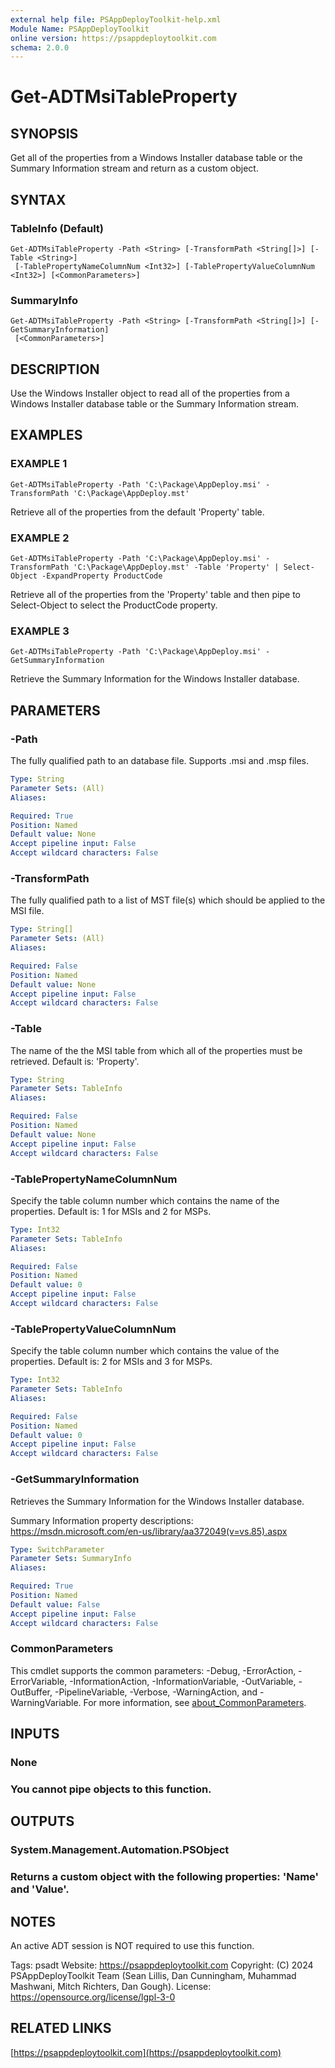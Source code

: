 ```yaml
---
external help file: PSAppDeployToolkit-help.xml
Module Name: PSAppDeployToolkit
online version: https://psappdeploytoolkit.com
schema: 2.0.0
---
```


# Get-ADTMsiTableProperty

## SYNOPSIS
Get all of the properties from a Windows Installer database table or the Summary Information stream and return as a custom object.

## SYNTAX

### TableInfo (Default)
```
Get-ADTMsiTableProperty -Path <String> [-TransformPath <String[]>] [-Table <String>]
 [-TablePropertyNameColumnNum <Int32>] [-TablePropertyValueColumnNum <Int32>] [<CommonParameters>]
```

### SummaryInfo
```
Get-ADTMsiTableProperty -Path <String> [-TransformPath <String[]>] [-GetSummaryInformation]
 [<CommonParameters>]
```

## DESCRIPTION
Use the Windows Installer object to read all of the properties from a Windows Installer database table or the Summary Information stream.

## EXAMPLES

### EXAMPLE 1
```
Get-ADTMsiTableProperty -Path 'C:\Package\AppDeploy.msi' -TransformPath 'C:\Package\AppDeploy.mst'
```

Retrieve all of the properties from the default 'Property' table.

### EXAMPLE 2
```
Get-ADTMsiTableProperty -Path 'C:\Package\AppDeploy.msi' -TransformPath 'C:\Package\AppDeploy.mst' -Table 'Property' | Select-Object -ExpandProperty ProductCode
```

Retrieve all of the properties from the 'Property' table and then pipe to Select-Object to select the ProductCode property.

### EXAMPLE 3
```
Get-ADTMsiTableProperty -Path 'C:\Package\AppDeploy.msi' -GetSummaryInformation
```

Retrieve the Summary Information for the Windows Installer database.

## PARAMETERS

### -Path
The fully qualified path to an database file.
Supports .msi and .msp files.

```yaml
Type: String
Parameter Sets: (All)
Aliases:

Required: True
Position: Named
Default value: None
Accept pipeline input: False
Accept wildcard characters: False
```

### -TransformPath
The fully qualified path to a list of MST file(s) which should be applied to the MSI file.

```yaml
Type: String[]
Parameter Sets: (All)
Aliases:

Required: False
Position: Named
Default value: None
Accept pipeline input: False
Accept wildcard characters: False
```

### -Table
The name of the the MSI table from which all of the properties must be retrieved.
Default is: 'Property'.

```yaml
Type: String
Parameter Sets: TableInfo
Aliases:

Required: False
Position: Named
Default value: None
Accept pipeline input: False
Accept wildcard characters: False
```

### -TablePropertyNameColumnNum
Specify the table column number which contains the name of the properties.
Default is: 1 for MSIs and 2 for MSPs.

```yaml
Type: Int32
Parameter Sets: TableInfo
Aliases:

Required: False
Position: Named
Default value: 0
Accept pipeline input: False
Accept wildcard characters: False
```

### -TablePropertyValueColumnNum
Specify the table column number which contains the value of the properties.
Default is: 2 for MSIs and 3 for MSPs.

```yaml
Type: Int32
Parameter Sets: TableInfo
Aliases:

Required: False
Position: Named
Default value: 0
Accept pipeline input: False
Accept wildcard characters: False
```

### -GetSummaryInformation
Retrieves the Summary Information for the Windows Installer database.

Summary Information property descriptions: https://msdn.microsoft.com/en-us/library/aa372049(v=vs.85).aspx

```yaml
Type: SwitchParameter
Parameter Sets: SummaryInfo
Aliases:

Required: True
Position: Named
Default value: False
Accept pipeline input: False
Accept wildcard characters: False
```

### CommonParameters
This cmdlet supports the common parameters: -Debug, -ErrorAction, -ErrorVariable, -InformationAction, -InformationVariable, -OutVariable, -OutBuffer, -PipelineVariable, -Verbose, -WarningAction, and -WarningVariable. For more information, see [about_CommonParameters](http://go.microsoft.com/fwlink/?LinkID=113216).

## INPUTS

### None
### You cannot pipe objects to this function.
## OUTPUTS

### System.Management.Automation.PSObject
### Returns a custom object with the following properties: 'Name' and 'Value'.
## NOTES
An active ADT session is NOT required to use this function.

Tags: psadt
Website: https://psappdeploytoolkit.com
Copyright: (C) 2024 PSAppDeployToolkit Team (Sean Lillis, Dan Cunningham, Muhammad Mashwani, Mitch Richters, Dan Gough).
License: https://opensource.org/license/lgpl-3-0

## RELATED LINKS

[https://psappdeploytoolkit.com](https://psappdeploytoolkit.com)
